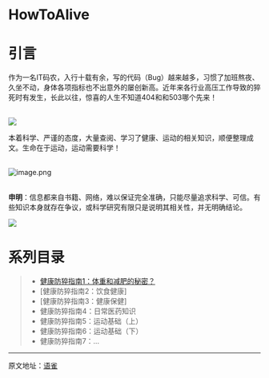 # HowToAlive

<a name="YQS70"></a>
# 引言 
作为一名IT码农，入行十载有余，写的代码（Bug）越来越多，习惯了加班熬夜、久坐不动，身体各项指标也不出意外的屡创新高。近年来各行业高压工作导致的猝死时有发生，长此以往，惊喜的人生不知道404和和503哪个先来！

<br />![](https://cdn.nlark.com/yuque/0/2022/jpeg/393451/1650789746970-88aa8699-4ce2-4bac-8ed2-464323c192bf.jpeg)<br />

本着科学、严谨的态度，大量查阅、学习了健康、运动的相关知识，顺便整理成文。生命在于运动，运动需要科学！

<br />![image.png](https://cdn.nlark.com/yuque/0/2022/png/393451/1650035978894-85673595-1a7b-4a9f-8171-0f4ec23fb6ae.png#clientId=ueeb9f9c6-c2a0-4&crop=0&crop=0&crop=1&crop=1&from=paste&height=140&id=uc928f556&margin=%5Bobject%20Object%5D&name=image.png&originHeight=140&originWidth=617&originalType=binary&ratio=1&rotation=0&showTitle=false&size=18569&status=done&style=none&taskId=u5ff37770-1330-4ab4-9cb5-099d48e76e2&title=&width=617)

<br />**申明**：信息都来自书籍、网络，难以保证完全准确，只能尽量追求科学、可信。有些知识本身就存在争议，或科学研究有限只是说明其相关性，并无明确结论。<br />

![](https://cdn.nlark.com/yuque/0/2022/png/393451/1653058351625-d485a775-d8df-4162-a9a7-a3f1debad10a.png#crop=0&crop=0&crop=1&crop=1&id=mugRE&originHeight=46&originWidth=309&originalType=binary&ratio=1&rotation=0&showTitle=false&status=done&style=none&title=)

<a name="akxPH"></a>
# 系列目录
> - [健康防猝指南1：体重和减肥的秘密？]([https://www.yuque.com/kanding/klife/qo3ppb](https://github.com/kwonganding/HowToAlive/blob/main/%E5%81%A5%E5%BA%B7%E9%98%B2%E7%8C%9D%E6%8C%87%E5%8D%971%EF%BC%9A%E4%BD%93%E9%87%8D%E5%92%8C%E5%87%8F%E8%82%A5%E7%9A%84%E7%A7%98%E5%AF%86%EF%BC%9F.md))
> - [健康防猝指南2：饮食健康]
> - [健康防猝指南3：健康保健]
> - 健康防猝指南4：日常医药知识
> - 健康防猝指南5：运动基础（上）
> - 健康防猝指南6：运动基础（下）
> - 健康防猝指南7：...


---
原文地址：[语雀](https://www.yuque.com/kanding/klife/qo3ppb)

<a name="TFhgH"></a>
